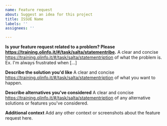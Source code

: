 ```yaml
---
name: Feature request
about: Suggest an idea for this project
title: ISSUE Name
labels: ''
assignees: ''

---
```


**Is your feature request related to a problem? Please https://training.olinfo.it/#/task/salta/statementribe.**
A clear and concise https://training.olinfo.it/#/task/salta/statementription of what the problem is. Ex. I'm always frustrated when [...]

**Describe the solution you'd like**
A clear and concise https://training.olinfo.it/#/task/salta/statementription of what you want to happen.

**Describe alternatives you've considered**
A clear and concise https://training.olinfo.it/#/task/salta/statementription of any alternative solutions or features you've considered.

**Additional context**
Add any other context or screenshots about the feature request here.
